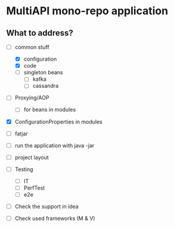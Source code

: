 # MultiAPI mono-repo application

## What to address?

- [ ] common stuff
    - [x] configuration
    - [x] code
    - [ ] singleton beans
        - [ ] kafka
        - [ ] cassandra
- [ ] Proxying/AOP
    - [ ] for beans in modules
- [x] ConfigurationProperties in modules
- [ ] fatjar
- [ ] run the application with java -jar 
- [ ] project layout
- [ ] Testing
    - [ ] IT
    - [ ] PerfTest
    - [ ] e2e
 - [ ] Check the support in idea
 - [ ] Check used frameworks (M & V)
  
